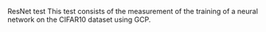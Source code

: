 ResNet test
This test consists of the measurement of the training of a neural network on the CIFAR10 dataset using GCP.
